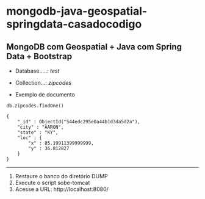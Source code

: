 mongodb-java-geospatial-springdata-casadocodigo
====================================

MongoDB com Geospatial + Java com Spring Data  + Bootstrap
--------------------------------------------

* Database.....: *test*
* Collection...: *zipcodes*

* Exemplo de documento

```
db.zipcodes.findOne()
 
{
    "_id" : ObjectId("544edc295e0a44b1d3da5d2a"),
    "city" : "AARON",
    "state" : "KY",
    "loc" : {
        "x" : 85.19911399999999,
        "y" : 36.812827
    }
}
```
--------------------------------------------

1. Restaure o banco do diretório DUMP
2. Execute o script sobe-tomcat
3. Acesse a URL:  http://localhost:8080/
